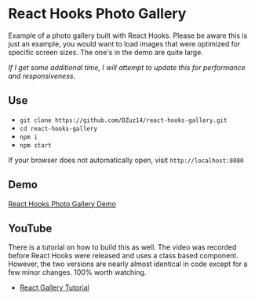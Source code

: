# React Hooks Photo Gallery

Example of a photo gallery built with React Hooks. Please be aware this is just an example, you would want to load images that were optimized for specific screen sizes. The one's in the demo are quite large. 

*If I get some additional time, I will attempt to update this for performance and responsiveness*.

## Use

- `git clone https://github.com/DZuz14/react-hooks-gallery.git`
- `cd react-hooks-gallery`
- `npm i`
- `npm start`

If your browser does not automatically open, visit `http://localhost:8080`

## Demo

[React Hooks Photo Gallery Demo](https://dzuz14.github.io/react-hooks-gallery/)

## YouTube

There is a tutorial on how to build this as well. The video was recorded before React Hooks were released and uses a class based component. However, the two versions are nearly almost identical in code except for a few minor changes. 100% worth watching.

- [React Gallery Tutorial](https://www.youtube.com/watch?v=GZ4d3HEn9zg)

